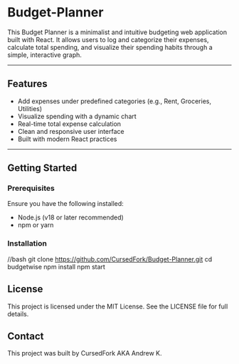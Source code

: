# Budget-Planner
This Budget Planner is a minimalist and intuitive budgeting web application built with React. It allows users to log and categorize their expenses, calculate total spending, and visualize their spending habits through a simple, interactive graph.

---

## Features

- Add expenses under predefined categories (e.g., Rent, Groceries, Utilities)  
- Visualize spending with a dynamic chart  
- Real-time total expense calculation  
- Clean and responsive user interface  
- Built with modern React practices  

---

## Getting Started

### Prerequisites

Ensure you have the following installed:

- Node.js (v18 or later recommended)  
- npm or yarn

### Installation

//bash
git clone https://github.com/CursedFork/Budget-Planner.git
cd budgetwise
npm install
npm start

## License
This project is licensed under the MIT License.
See the LICENSE file for full details.

## Contact
This project was built by CursedFork AKA Andrew K.
